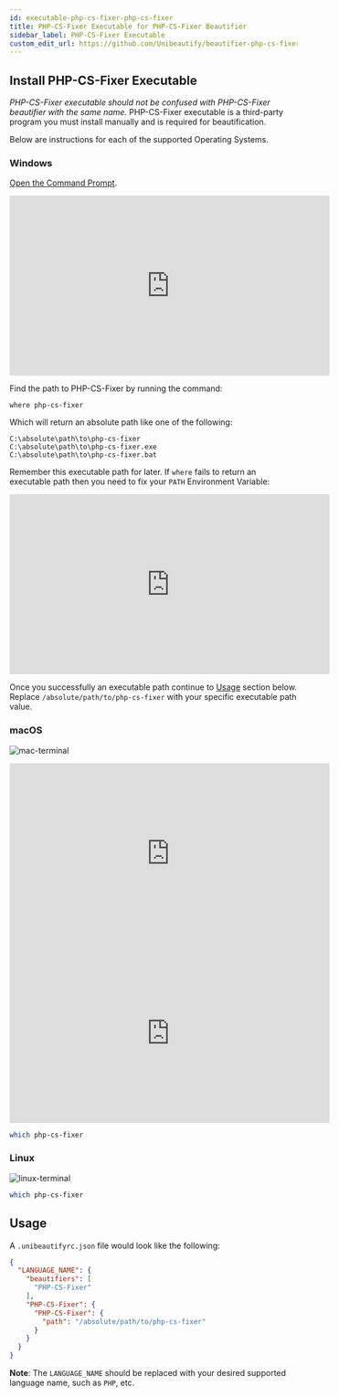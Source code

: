 ```yaml
---
id: executable-php-cs-fixer-php-cs-fixer
title: PHP-CS-Fixer Executable for PHP-CS-Fixer Beautifier
sidebar_label: PHP-CS-Fixer Executable
custom_edit_url: https://github.com/Unibeautify/beautifier-php-cs-fixer#readme
---
```

## Install PHP-CS-Fixer Executable
*PHP-CS-Fixer executable should not be confused with PHP-CS-Fixer beautifier with the same name.*
PHP-CS-Fixer executable is a third-party program you must install manually and is required for beautification.

Below are instructions for each of the supported Operating Systems.
### Windows
[Open the Command Prompt](https://www.lifewire.com/how-to-open-command-prompt-2618089).

<p><iframe width="560" height="315" src="https://www.youtube.com/embed/MBBWVgE0ewk" frameborder="0" allow="autoplay; encrypted-media" allowfullscreen></iframe></p>


Find the path to PHP-CS-Fixer by running the command:
```batch
where php-cs-fixer
```
Which will return an absolute path like one of the following:
```text
C:\absolute\path\to\php-cs-fixer
C:\absolute\path\to\php-cs-fixer.exe
C:\absolute\path\to\php-cs-fixer.bat
```
Remember this executable path for later.
If `where` fails to return an executable path then you need to fix your `PATH` Environment Variable:

<iframe width="560" height="315" src="https://www.youtube.com/embed/8HK1BsRprt0?start=334" frameborder="0" allow="autoplay; encrypted-media" allowfullscreen></iframe>

Once you successfully an executable path continue to [Usage](#usage) section below.
Replace `/absolute/path/to/php-cs-fixer` with your specific executable path value.
### macOS
![mac-terminal](/img/mac/mac-terminal.png)

<iframe width="560" height="315" src="https://www.youtube.com/embed/zw7Nd67_aFw" frameborder="0" allow="autoplay; encrypted-media" allowfullscreen></iframe>


<iframe width="560" height="315" src="https://www.youtube.com/embed/aYVEZTmBiuc" frameborder="0" allow="autoplay; encrypted-media" allowfullscreen></iframe>

```bash
which php-cs-fixer
```
### Linux
![linux-terminal](/img/linux/linux-terminal-on-ubuntu.png)
```bash
which php-cs-fixer
```
## Usage
A `.unibeautifyrc.json` file would look like the following:
```json
{
  "LANGUAGE_NAME": {
    "beautifiers": [
      "PHP-CS-Fixer"
    ],
    "PHP-CS-Fixer": {
      "PHP-CS-Fixer": {
        "path": "/absolute/path/to/php-cs-fixer"
      }
    }
  }
}
```
**Note**: The `LANGUAGE_NAME` should be replaced with your desired supported language name, such as `PHP`, etc.